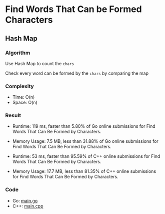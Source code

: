 # Find Words That Can be Formed Characters



## Hash Map



### Algorithm

Use Hash Map to count the `chars` 

Check every word can be formed by the `chars` by comparing the map


### Complexity

- Time: O(n)
- Space: O(n)


### Result

- Runtime: 119 ms, faster than 5.80% of Go online submissions for Find Words That Can Be Formed by Characters.
- Memory Usage: 7.5 MB, less than 31.88% of Go online submissions for Find Words That Can Be Formed by Characters.

- Runtime: 53 ms, faster than 95.59% of C++ online submissions for Find Words That Can Be Formed by Characters.
- Memory Usage: 17.7 MB, less than 81.35% of C++ online submissions for Find Words That Can Be Formed by Characters.


### Code

- Go: [main.go](#maingo)
- C++: [main.cpp](#maincpp)